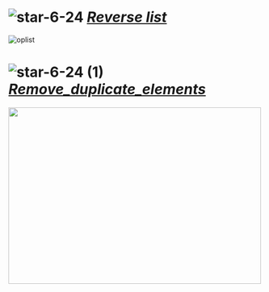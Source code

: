 # ![star-6-24](https://github.com/yasinnorozzadeh/pylearn7/assets/88095232/c0f9fda2-8f77-4209-a9e3-19345fbc2604) [*Reverse list*](https://github.com/yasinnorozzadeh/pylearn7/blob/main/python/session%2004/practice/Reverse%20list.py)
![oplist](https://github.com/yasinnorozzadeh/pylearn7/assets/88095232/9473c80b-a22d-46d8-b1b7-d93158b8aba9)
# ![star-6-24 (1)](https://github.com/yasinnorozzadeh/pylearn7/assets/88095232/53f0572c-404a-4ed7-8a84-1d56fb1ddce7) [*Remove_duplicate_elements*]()
<img src="https://github.com/yasinnorozzadeh/pylearn7/assets/88095232/903f7323-4136-4ff6-8c27-680604c150f0" width="500" height="350" />

